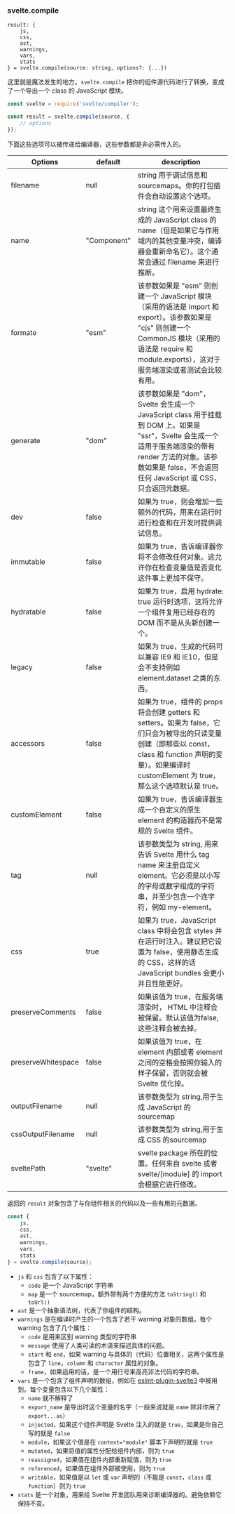 ### svelte.compile

```
result: {
	js,
	css,
	ast,
	warnings,
	vars,
	stats
} = svelte.compile(source: string, options?: {...})

```

这里就是魔法发生的地方。`svelte.compile` 把你的组件源代码进行了转换，变成了一个导出一个 class 的 JavaScript 模块。

```js
const svelte = require('svelte/compiler');

const result = svelte.compile(source, {
	// options
});
```

下面这些选项可以被传递给编译器，这些参数都是非必需传入的。

Options | default | description
-- | -- | --
filename | null | string 用于调试信息和 sourcemaps。你的打包插件会自动设置这个选项。
name | "Component" | string 这个用来设置最终生成的 JavaScript class 的 name（但是如果它与作用域内的其他变量冲突，编译器会重新命名它）。这个通常会通过 filename 来进行推断。
formate | "esm" | 该参数如果是 "esm" 则创建一个 JavaScript 模块（采用的语法是 import 和 export）。该参数如果是 "cjs" 则创建一个 CommonJS 模块（采用的语法是 require 和 module.exports），这对于服务端渲染或者测试会比较有用。
generate | "dom" | 该参数如果是 "dom"，Svelte 会生成一个 JavaScript class 用于挂载到 DOM 上。如果是 "ssr"，Svelte 会生成一个适用于服务端渲染的带有 render 方法的对象。该参数如果是 false，不会返回任何 JavaScript 或 CSS，只会返回元数据。
dev | false | 如果为 true，则会增加一些额外的代码，用来在运行时进行检查和在开发时提供调试信息。
immutable | false | 如果为 true，告诉编译器你将不会修改任何对象。这允许你在检查变量值是否变化这件事上更加不保守。
hydratable | false | 如果为 true，启用 hydrate: true 运行时选项，这将允许一个组件复用已经存在的 DOM 而不是从头新创建一个。
legacy | false | 如果为 true，生成的代码可以兼容 IE9 和 IE10，但是会不支持例如 element.dataset 之类的东西。
accessors | false | 如果为 true，组件的 props 将会创建 getters 和 setters。如果为 false，它们只会为被导出的只读变量创建（即那些以 const，class 和 function 声明的变量）。如果编译时 customElement 为 true，那么这个选项默认是 true。
customElement | false | 如果为 true，告诉编译器生成一个自定义的原生 element 的构造器而不是常规的 Svelte 组件。
tag | null | 该参数类型为 string,  用来告诉 Svelte 用什么 tag name 来注册自定义 element。它必须是以小写的字母或数字组成的字符串，并至少包含一个连字符，例如 my-element。
css | true | 如果为 true，JavaScript class 中将会包含 styles 并在运行时注入。建议把它设置为 false，使用静态生成的 CSS，这样的话 JavaScript bundles 会更小并且性能更好。
preserveComments | false | 如果该值为 true，在服务端渲染时， HTML 中注释会被保留。默认该值为false, 这些注释会被去掉。
preserveWhitespace | false | 如果该值为 true，在 element 内部或者 element 之间的空格会按照你输入的样子保留，否则就会被 Svelte 优化掉。
outputFilename | null | 该参数类型为 string,用于生成 JavaScript 的sourcemap
cssOutputFilename | null | 该参数类型为 string,用于生成 CSS 的sourcemap
sveltePath | "svelte" | svelte package 所在的位置。任何来自 svelte 或者 svelte/[module] 的 import 会根据它进行修改。                                                                            |

返回的 `result` 对象包含了与你组件相关的代码以及一些有用的元数据。

```js
const {
	js,
	css,
	ast,
	warnings,
	vars,
	stats
} = svelte.compile(source);
```

- `js` 和 `css` 包含了以下属性：
    - `code` 是一个 JavaScript 字符串
    - `map` 是一个 sourcemap，额外带有两个方便的方法 `toString()` 和 `toUrl()`
- `ast` 是一个抽象语法树，代表了你组件的结构。
- `warnings` 是在编译时产生的一个包含了若干 warning 对象的数组。每个 warning 包含了几个属性：
    - `code` 是用来区别 warning 类型的字符串
    - `message` 使用了人类可读的术语来描述具体的问题。
    - `start` 和 `end`，如果 warning 与具体的（代码）位置相关，这两个属性是包含了 `line`，`column` 和 `character` 属性的对象。
    - `frame`，如果适用的话，是一个用行号来高亮非法代码的字符串。
- `vars` 是一个包含了组件声明的数组，例如在 [eslint-plugin-svelte3](https://github.com/sveltejs/eslint-plugin-svelte3) 中被用到。每个变量包含以下几个属性：
    - `name` 就不解释了
    - `export_name` 是导出时这个变量的名字（一般来说就是 `name` 除非你用了 `export...as`）
    - `injected`，如果这个组件声明是 Svelte 注入的就是 `true`，如果是你自己写的就是 `false`
    - `module`，如果这个值是在 `context="module"` 脚本下声明的就是 `true`
    - `mutated`，如果将值的属性分配给组件内部，则为 `true`
    - `reassigned`，如果值在组件内部重新赋值，则为 `true`
    - `referenced`，如果值在组件外部被使用，则为 `true`
    - `writable`，如果值是以 `let` 或 `var` 声明的（不能是 `const`，`class` 或 `function`）则为 `true`
- `stats` 是一个对象，用来给 Svelte 开发团队用来诊断编译器的。避免依赖它保持不变。